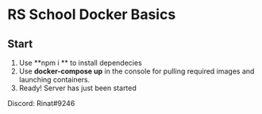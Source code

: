 # RS School Docker Basics

## Start

1. Use **npm i **  to install dependecies
2. Use **docker-compose up** in the console for pulling required images and launching containers.
3. Ready! Server has just been started

Discord: Rinat#9246
